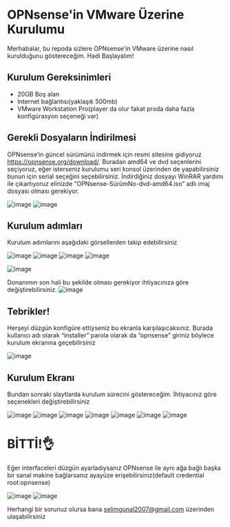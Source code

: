 # OPNsense'in VMware Üzerine Kurulumu

Merhabalar, bu repoda sizlere OPNsense'in VMware üzerine nasıl kurulduğunu göstereceğim. Hadi Başlayalım!
<br>

## Kurulum Gereksinimleri
- 20GB Boş alan
- İnternet bağlantısı(yaklaşık 500mb)
- VMware Workstation Pro(player da olur fakat proda daha fazla konfigürasyon seçeneği var)


## Gerekli Dosyaların İndirilmesi
OPNsense’in güncel sürümünü indirmek için resmi sitesine gidiyoruz https://opnsense.org/download/. Buradan amd64 ve dvd seçenlerini seçiyoruz, eğer isterseniz kurulumu seri konsol üzerinden de yapabilirsiniz bunun için serial seçeğini seçebilirsiniz. İndirdiğiniz dosyayı WinRAR yardımı ile çıkartıyoruz elinizde “OPNsense-SürümNo-dvd-amd64.iso” adlı imaj dosyası olması gerekiyor.

![image](https://github.com/opnslm/OPNsense_on_VMware/assets/96252832/fed49027-c5d0-40c5-afe1-5aac433a0906)
![image](https://github.com/opnslm/OPNsense_on_VMware/assets/96252832/5fccdcbd-c6b5-44a7-8281-9e062e9f6ace)

## Kurulum adımları
Kurulum adımlarını aşağıdaki görsellerden takip edebilirsiniz

![image](https://github.com/opnslm/OPNsense_on_VMware/assets/96252832/164790a2-4665-4155-8afa-b3f055e90168)
![image](https://github.com/opnslm/OPNsense_on_VMware/assets/96252832/bd5a8a94-3757-4ef2-9add-5fd294935c0f)
![image](https://github.com/opnslm/OPNsense_on_VMware/assets/96252832/f3ecbbb8-a6b2-43b2-b68b-4d51c9912b08)
![image](https://github.com/opnslm/OPNsense_on_VMware/assets/96252832/3018eda3-9441-4e3a-95a3-34e3de688f8c)

![image](https://github.com/opnslm/OPNsense_on_VMware/assets/96252832/efdbcb82-7e14-4113-9847-d1f182e5a757)

Donanımın son hali bu şekilde olması gerekiyor ihtiyacınıza göre değiştirebilirsiniz.
![image](https://github.com/opnslm/OPNsense_on_VMware/assets/96252832/c74c2c6c-7c5a-4c2c-9da8-3249783f96b7)

## Tebrikler!
Herşeyi düzgün konfigüre ettiyseniz bu ekranla karşılaşıcaksınız. Burada kullanıcı adı olarak “installer” parola olarak da ”opnsense” giriniz böylece kurulum ekranına geçebilirsiniz

![image](https://github.com/opnslm/OPNsense_on_VMware/assets/96252832/07fc75ff-bd7e-43e8-b68c-2acea614f90c)

## Kurulum Ekranı
Bundan sonraki slaytlarda kurulum sürecini göstereceğim. İhtiyacınız göre seçenekleri değiştirebilirsiniz


![image](https://github.com/opnslm/OPNsense_on_VMware/assets/96252832/fe1dac56-52d0-4909-a81d-d90063b4943f)
![image](https://github.com/opnslm/OPNsense_on_VMware/assets/96252832/de60c9cb-529a-4b56-8b50-5147cff2a7ce)
![image](https://github.com/opnslm/OPNsense_on_VMware/assets/96252832/cef18db7-522b-4d60-8c72-d59a121d3300)
![image](https://github.com/opnslm/OPNsense_on_VMware/assets/96252832/c6304537-2e3c-419b-b470-f54ea6f88ed0)
![image](https://github.com/opnslm/OPNsense_on_VMware/assets/96252832/4331d5e0-96d8-43ce-9663-0e040b2cb738)
![image](https://github.com/opnslm/OPNsense_on_VMware/assets/96252832/12425e9b-3285-47bd-a233-8f191c6a1f7e)
![image](https://github.com/opnslm/OPNsense_on_VMware/assets/96252832/08e1e31e-dc44-4581-b494-7415cb870f94)

# BİTTİ!👌
Eğer interfaceleri düzgün ayarladıysanız OPNsense ile aynı ağa bağlı başka bir sanal makine bağlarsanız ayayüze erişebilirsiniz(default credential root:opnsense)

![image](https://github.com/opnslm/OPNsense_on_VMware/assets/96252832/a9b60a05-114d-45a4-9ae5-ce0238e40a6b)
![image](https://github.com/opnslm/OPNsense_on_VMware/assets/96252832/2f9cf3e8-354e-48d6-846d-b7195bd0dfd9)

Herhangi bir sorunuz olursa bana selimgunal2007@gmail.com üzerinden ulaşabilirsiniz





















